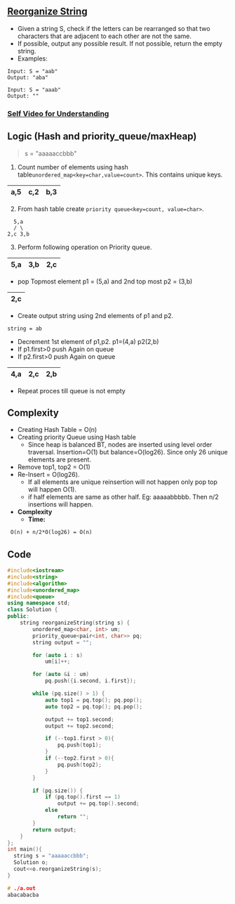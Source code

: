 ## [Reorganize String](https://leetcode.com/problems/reorganize-string/)
- Given a string S, check if the letters can be rearranged so that two characters that are adjacent to each other are not the same.
- If possible, output any possible result.  If not possible, return the empty string.
- Examples:
```
Input: S = "aab"
Output: "aba"

Input: S = "aaab"
Output: ""
```

### [Self Video for Understanding](https://youtu.be/kE7q5LL8j-0)

## Logic (Hash and priority_queue/maxHeap)
> s = "aaaaaccbbb"
1. Count number of elements using hash table`unordered_map<key=char,value=count>`. This contains unique keys.

| a,5 | c,2 | b,3 |
|---|---|---|

2. From hash table create `priority queue<key=count, value=char>`.

```
  5,a
  / \
2,c 3,b
```

3. Perform following operation on Priority queue.

|5,a|3,b|2,c|
|---|---|---|

  - pop Topmost element p1 = (5,a) and 2nd top most p2 = (3,b)
  
|2,c|
|---|
  
  - Create output string using 2nd elements of p1 and p2. 
```  
string = ab
```
  - Decrement 1st element of p1,p2.   p1=(4,a)  p2(2,b)
  - If p1.first>0 push Again on queue
  - If p2.first>0 push Again on queue

|4,a|2,c|2,b|
|---|---|---|

  - Repeat proces till queue is not empty
  
## Complexity
- Creating Hash Table = O(n)
- Creating priority Queue using Hash table
  -  Since heap is balanced BT, nodes are inserted using level order traversal. Insertion=O(1) but balance=O(log26). Since only 26 unique elements are present.
- Remove top1, top2 = O(1)  
- Re-Insert = O(log26).
  - If all elements are unique reinsertion will not happen only pop top will happen O(1).
  - if half elements are same as other half. Eg: aaaaabbbbb. Then n/2 insertions will happen. 
- **Complexity** 
  - **Time:**
```diff
 O(n) + n/2*O(log26) = O(n)
```
  
## Code  
```c++
#include<iostream>
#include<string>
#include<algorithm>
#include<unordered_map>
#include<queue>
using namespace std;
class Solution {
public:
    string reorganizeString(string s) {
        unordered_map<char, int> um;
        priority_queue<pair<int, char>> pq;
        string output = "";

        for (auto i : s)
            um[i]++;

        for (auto &i : um)
            pq.push({i.second, i.first});

        while (pq.size() > 1) {
            auto top1 = pq.top(); pq.pop();
            auto top2 = pq.top(); pq.pop();

            output += top1.second;
            output += top2.second;

            if (--top1.first > 0){
                pq.push(top1);
            }
            if (--top2.first > 0){
                pq.push(top2);
            }
        }

        if (pq.size()) {
            if (pq.top().first == 1)
                output += pq.top().second;
            else
                return "";
        }
        return output;
    }
};
int main(){
  string s = "aaaaaccbbb";
  Solution o;
  cout<<o.reorganizeString(s);
}

# ./a.out
abacabacba
```
